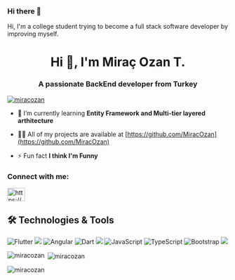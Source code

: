 ### Hi there 👋

Hi, I'm a college student trying to become a full stack software developer by improving myself.

<h1 align="center">Hi 👋, I'm Miraç Ozan T.</h1>
<h3 align="center">A passionate BackEnd developer from Turkey</h3>

<p align="left"> <a href="https://github.com/ryo-ma/github-profile-trophy"><img src="https://github-profile-trophy.vercel.app/?username=miracozan" alt="miracozan" /></a> </p>

- 🌱 I’m currently learning **Entity Framework and Multi-tier layered arthitecture**

- 👨‍💻 All of my projects are available at [https://github.com/MiracOzan](https://github.com/MiracOzan)

- ⚡ Fun fact **I think I'm Funny**

<h3 align="left">Connect with me:</h3>
<p align="left">
<a href="https://linkedin.com/in/https://www.linkedin.com/in/miracozan/" target="blank"><img align="center" src="https://raw.githubusercontent.com/rahuldkjain/github-profile-readme-generator/master/src/images/icons/Social/linked-in-alt.svg" alt="https://www.linkedin.com/in/miracozan/" height="30" width="40" /></a>
</p>

## 🛠 Technologies & Tools 
<img alt="Flutter" src="https://img.shields.io/badge/Flutter-%2302569B.svg?style=for-the-badge&logo=Flutter&logoColor=white" /></img>
<img src="https://img.shields.io/badge/.NET-5C2D91?style=for-the-badge&logo=.net&logoColor=white"></img>
<img alt="Angular" src="https://img.shields.io/badge/angular%20-%23DD0031.svg?&style=for-the-badge&logo=angular&logoColor=white"/></img>
<img alt="Dart" src="https://img.shields.io/badge/dart-%230175C2.svg?style=for-the-badge&logo=dart&logoColor=white"/>
<img src="https://img.shields.io/badge/C%23-239120?style=for-the-badge&logo=c-sharp&logoColor=white"></img>
<img alt="JavaScript" src="https://img.shields.io/badge/javascript%20-%23323330.svg?&style=for-the-badge&logo=javascript&logoColor=%23F7DF1E"/>
<img alt="TypeScript" src="https://img.shields.io/badge/typescript%20-%23007ACC.svg?&style=for-the-badge&logo=typescript&logoColor=white"/>
<img alt="Bootstrap" src="https://img.shields.io/badge/bootstrap%20-%23563D7C.svg?&style=for-the-badge&logo=bootstrap&logoColor=white"/>
<img src="https://img.shields.io/badge/Microsoft_SQL_Server-CC2927?style=for-the-badge&logo=microsoft-sql-server&logoColor=white"></img>

<p><img align="left" src="https://github-readme-stats.vercel.app/api/top-langs?username=miracozan&show_icons=true&locale=en&layout=compact" alt="miracozan" /></p>

<p>&nbsp;<img align="center" src="https://github-readme-stats.vercel.app/api?username=miracozan&show_icons=true&locale=en" alt="miracozan" /></p>

<p><img align="center" src="https://github-readme-streak-stats.herokuapp.com/?user=miracozan&" alt="miracozan" /></p>
